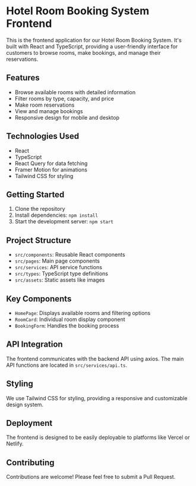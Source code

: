 # Hotel Room Booking System Frontend

This is the frontend application for our Hotel Room Booking System. It's built with React and TypeScript, providing a user-friendly interface for customers to browse rooms, make bookings, and manage their reservations.

## Features

- Browse available rooms with detailed information
- Filter rooms by type, capacity, and price
- Make room reservations
- View and manage bookings
- Responsive design for mobile and desktop

## Technologies Used

- React
- TypeScript
- React Query for data fetching
- Framer Motion for animations
- Tailwind CSS for styling

## Getting Started

1. Clone the repository
2. Install dependencies: `npm install`
3. Start the development server: `npm start`

## Project Structure

- `src/components`: Reusable React components
- `src/pages`: Main page components
- `src/services`: API service functions
- `src/types`: TypeScript type definitions
- `src/assets`: Static assets like images

## Key Components

- `HomePage`: Displays available rooms and filtering options
- `RoomCard`: Individual room display component
- `BookingForm`: Handles the booking process

## API Integration

The frontend communicates with the backend API using axios. The main API functions are located in `src/services/api.ts`.

## Styling

We use Tailwind CSS for styling, providing a responsive and customizable design system.

## Deployment

The frontend is designed to be easily deployable to platforms like Vercel or Netlify.

## Contributing

Contributions are welcome! Please feel free to submit a Pull Request.